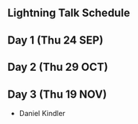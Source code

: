 ## Lightning Talk Schedule

## Day 1 (Thu 24 SEP)

## Day 2 (Thu 29 OCT)

## Day 3 (Thu 19 NOV)
* Daniel Kindler
